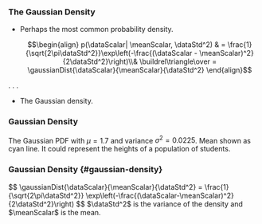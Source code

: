 <!--frame start-->
### The Gaussian Density

-   Perhaps the most common probability density.

    $$\begin{align}
    p(\dataScalar| \meanScalar, \dataStd^2) & = \frac{1}{\sqrt{2\pi\dataStd^2}}\exp\left(-\frac{(\dataScalar - \meanScalar)^2}{2\dataStd^2}\right)\\& \buildrel\triangle\over = \gaussianDist{\dataScalar}{\meanScalar}{\dataStd^2}
    \end{align}$$
 
. . .

-   The Gaussian density.

### Gaussian Density

<object class="svgplot"
data="../_ml/diagrams/gaussian_of_height.svg">
</object>

The Gaussian PDF with ${\mu}=1.7$ and variance ${\sigma}^2=
  0.0225$. Mean shown as cyan line. It could represent the heights of a
population of students.

### Gaussian Density {#gaussian-density}

<large>
$$
\gaussianDist{\dataScalar}{\meanScalar}{\dataStd^2} = \frac{1}{\sqrt{2\pi\dataStd^2}} \exp\left(-\frac{(\dataScalar-\meanScalar)^2}{2\dataStd^2}\right)
$$
$\dataStd^2$ is the variance of the density and $\meanScalar$ is the mean.
</large>

